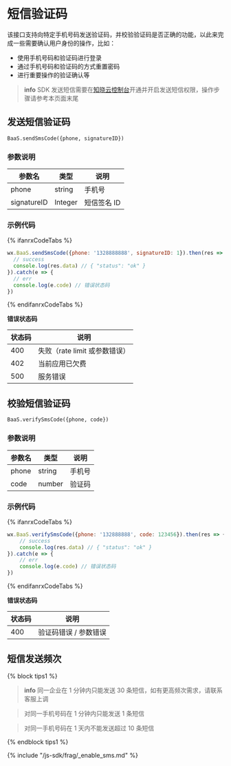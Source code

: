 # 短信验证码

该接口支持向特定手机号码发送验证码，并校验验证码是否正确的功能，以此来完成一些需要确认用户身份的操作，比如：

* 使用手机号码和验证码进行登录
* 通过手机号码和验证码的方式重置密码
* 进行重要操作的验证确认等

> **info**
> SDK 发送短信需要在[知晓云控制台](https://cloud.minapp.com/dashboard/#/app/sms/setting)开通并开启发送短信权限，操作步骤请参考本页面末尾

## 发送短信验证码
`BaaS.sendSmsCode({phone, signatureID})`

### 参数说明

| 参数名      | 类型   | 说明          |
|-------------|--------|---------------|
| phone       | string | 手机号        |
| signatureID | Integer | 短信签名 ID   |

### 示例代码

{% ifanrxCodeTabs %}
```javascript
wx.BaaS.sendSmsCode({phone: '1328888888', signatureID: 1}).then(res => {
  // success
  console.log(res.data) // { "status": "ok" }
}).catch(e => {
  // err
  console.log(e.code) // 错误状态码
})
```
{% endifanrxCodeTabs %}

**错误状态码**

| 状态码   | 说明     |
|----------|----------|
| 400     | 失败（rate limit 或参数错误） |
| 402     | 当前应用已欠费 |
| 500     | 服务错误 |


## 校验短信验证码
`BaaS.verifySmsCode({phone, code})`

### 参数说明

| 参数名   | 类型   | 说明     |
|----------|--------|----------|
| phone   | string   | 手机号 |
| code    | number   | 验证码 |

### 示例代码
{% ifanrxCodeTabs %}
```js
wx.BaaS.verifySmsCode({phone: '132888888', code: 123456}).then(res => {
    // success
    console.log(res.data) // { "status": "ok" }
}).catch(e => {
    // err
    console.log(e.code) // 错误状态码
})
```
{% endifanrxCodeTabs %}

**错误状态码**

| 状态码   | 说明     |
|----------|----------|
| 400     | 验证码错误 / 参数错误 |

## 短信发送频次

{% block tips1 %}

> **info**
>同一企业在 1 分钟内只能发送 30 条短信，如有更高频次需求，请联系客服上调

>对同一手机号码在 1 分钟内只能发送 1 条短信

>对同一手机号码在 1 天内不能发送超过 10 条短信

{% endblock tips1 %}

{% include "/js-sdk/frag/_enable_sms.md" %}
